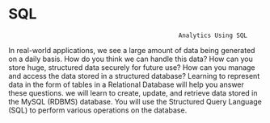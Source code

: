 # SQL
                                                   Analytics Using SQL
In real-world applications, we see a large amount of data being generated on a daily basis.
How do you think we can handle this data? How can you store huge, structured data securely
for future use? How can you manage and access the data stored in a structured database? 
Learning to represent data in the form of tables in a Relational Database will help you answer these questions.
we will learn to create, update, and retrieve data stored in the MySQL (RDBMS) database. 
You will use the Structured Query Language (SQL) to perform various operations on the database.
